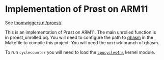 Implementation of Prøst on ARM11
================================

See [thomwiggers.nl/proest/][1].

This is an implementation of Prøst on ARM11. The main unrolled function is in
proest_unrolled.pq. You will need to configure the path to [qhasm][2] in the
Makefile to compile this project. You will need the `nostack` branch of qhasm.

To run `cyclecounter` you will need to load the [`cpucycles4ns`][2] kernel
module.

[1]: https://thomwiggers.nl/proest/
[2]: https://github.com/thomwiggers/qhasm/
[3]: https://github.com/thomwiggers/cpucycles4ns/

